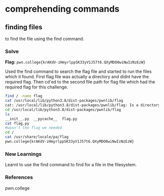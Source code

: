 # comprehending commands

## finding files
to find the file using the find command.

### Solve
**Flag:** `pwn.college{krAKdV-zHmyrlppSK33yV1J57t6.QXyMDO0wiNwIzNzEzW}`

Used the find command to search the flag file and started to run the files which it found. First flag file was actually a directory and didnt have the required flag. Then cd'ed to the second file path for flag file which had the required flag for this challenge.

```bash
find / -name flag
cat /usr/local/lib/python3.8/dist-packages/pwnlib/flag
cat: /usr/local/lib/python3.8/dist-packages/pwnlib/flag: Is a directory
cd /usr/local/lib/python3.8/dist-packages/pwnlib/flag
ls
__init__.py  __pycache__  flag.py
cat flag.py
#wasn't the flag we needed
cd /
cat /usr/share/locale/pa/flag
pwn.college{krAKdV-zHmyrlppSK33yV1J57t6.QXyMDO0wiNwIzNzEzW}
```

### New Learnings
Learnt to use the find command to find for a file in the filesystem.

### References 
pwn.college

